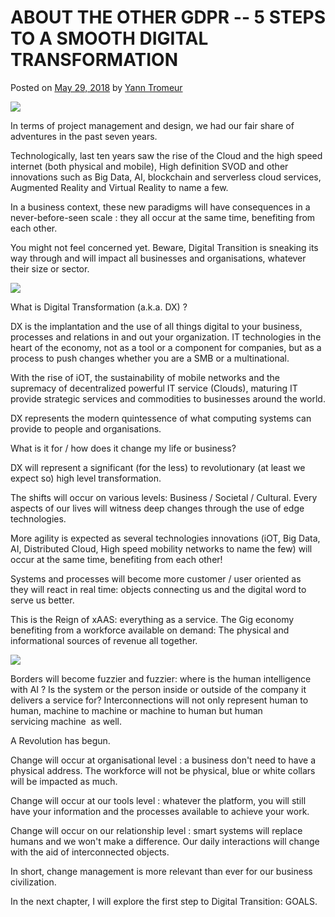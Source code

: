 ABOUT THE OTHER GDPR -- 5 STEPS TO A SMOOTH DIGITAL TRANSFORMATION
=================================================================

Posted on [May 29, 2018](https://iooikos.co/blog-post/about-the-other-gdpr-5-steps-to-a-smooth-digital-transformation/) by [Yann Tromeur](https://iooikos.co/author/gmailyatr/)

[![](https://i2.wp.com/iooikos.co/wp-content/uploads/2018/08/9.png?fit=483%2C323&ssl=1)](https://iooikos.co/blog-post/about-the-other-gdpr-5-steps-to-a-smooth-digital-transformation/)

In terms of project management and design, we had our fair share of adventures in the past seven years.

Technologically, last ten years saw the rise of the Cloud and the high speed internet (both physical and mobile), High definition SVOD and other innovations such as Big Data, AI, blockchain and serverless cloud services, Augmented Reality and Virtual Reality to name a few.

In a business context, these new paradigms will have consequences in a never-before-seen scale : they all occur at the same time, benefiting from each other.

You might not feel concerned yet. Beware, Digital Transition is sneaking its way through and will impact all businesses and organisations, whatever their size or sector.

![](https://static.wixstatic.com/media/acb9f725af414b4eb30473b5b8ecfe74.jpg/v1/fill/w_484,h_323,al_c,q_80,usm_0.66_1.00_0.01/acb9f725af414b4eb30473b5b8ecfe74.webp)

What is Digital Transformation (a.k.a. DX) ?

DX is the implantation and the use of all things digital to your business, processes and relations in and out your organization. IT technologies in the heart of the economy, not as a tool or a component for companies, but as a process to push changes whether you are a SMB or a multinational.

With the rise of iOT, the sustainability of mobile networks and the supremacy of decentralized powerful IT service (Clouds), maturing IT provide strategic services and commodities to businesses around the world.

DX represents the modern quintessence of what computing systems can provide to people and organisations.

What is it for / how does it change my life or business?

DX will represent a significant (for the less) to revolutionary (at least we expect so) high level transformation.

The shifts will occur on various levels: Business / Societal / Cultural. Every aspects of our lives will witness deep changes through the use of edge technologies.

More agility is expected as several technologies innovations (iOT, Big Data, AI, Distributed Cloud, High speed mobility networks to name the few) will occur at the same time, benefiting from each other!

Systems and processes will become more customer / user oriented as they will react in real time: objects connecting us and the digital word to serve us better.

This is the Reign of xAAS: everything as a service. The Gig economy benefiting from a workforce available on demand: The physical and informational sources of revenue all together.

![](https://static.wixstatic.com/media/8d7d70bbe43c26a3b031001d6278957a.jpg/v1/fill/w_484,h_323,al_c,q_80,usm_0.66_1.00_0.01/8d7d70bbe43c26a3b031001d6278957a.webp)

Borders will become fuzzier and fuzzier: where is the human intelligence with AI ? Is the system or the person inside or outside of the company it delivers a service for? Interconnections will not only represent human to human, machine to machine or machine to human but human servicing machine  as well.

A Revolution has begun.

Change will occur at organisational level : a business don't need to have a physical address. The workforce will not be physical, blue or white collars will be impacted as much.

Change will occur at our tools level : whatever the platform, you will still have your information and the processes available to achieve your work.

Change will occur on our relationship level : smart systems will replace humans and we won't make a difference. Our daily interactions will change with the aid of interconnected objects.

In short, change management is more relevant than ever for our business civilization.

In the next chapter, I will explore the first step to Digital Transition: GOALS.
